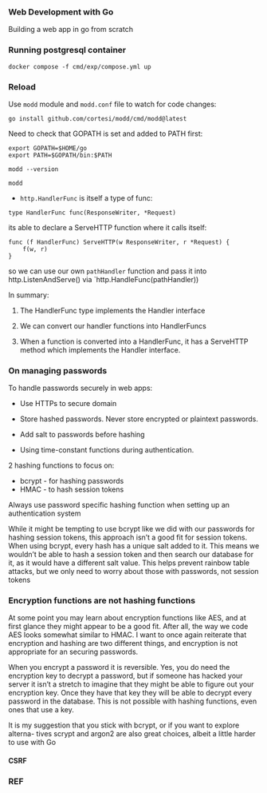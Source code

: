 ### Web Development with Go

Building a web app in go from scratch

### Running postgresql container
```
docker compose -f cmd/exp/compose.yml up
```

### Reload

Use `modd` module and `modd.conf` file to watch for code changes:

```
go install github.com/cortesi/modd/cmd/modd@latest
```

Need to check that GOPATH is set and added to PATH first:
```
export GOPATH=$HOME/go
export PATH=$GOPATH/bin:$PATH

modd --version

modd
```

* `http.HandlerFunc` is itself a type of func:
```
type HandlerFunc func(ResponseWriter, *Request)
```

its able to declare a ServeHTTP function where it calls itself:
```
func (f HandlerFunc) ServeHTTP(w ResponseWriter, r *Request) {
    f(w, r)
}
```

so we can use our own `pathHandler` function and pass it into http.ListenAndServe() via `http.HandleFunc(pathHandler))

In summary:
1. The HandlerFunc type implements the Handler interface

2. We can convert our handler functions into HandlerFuncs

3. When a function is converted into a HandlerFunc, it has a ServeHTTP method which implements the Handler interface.


### On managing passwords

To handle passwords securely in web apps:

* Use HTTPs to secure domain

* Store hashed passwords. Never store encrypted or plaintext passwords.

* Add salt to passwords before hashing

* Using time-constant functions during authentication.


2 hashing functions to focus on:

* bcrypt - for hashing passwords
* HMAC - to hash session tokens

Always use password specific hashing function when setting up an authentication system

While it might be tempting to use bcrypt like we did with our passwords for hashing session tokens, this approach isn’t a good fit for session tokens. When using bcrypt, every hash has a unique salt added to it. This means we wouldn’t be able to hash a session token and then search our database for it, as it would have a different salt value.
This helps prevent rainbow table attacks, but we only need to worry about those with passwords, not session tokens

### Encryption functions are not hashing functions

At some point you may learn about encryption functions like AES, and at first
glance they might appear to be a good fit. After all, the way we code AES looks
somewhat similar to HMAC. I want to once again reiterate that encryption and
hashing are two different things, and encryption is not appropriate for an securing
passwords.

When you encrypt a password it is reversible. Yes, you do need the encryption key
to decrypt a password, but if someone has hacked your server it isn’t a stretch to
imagine that they might be able to figure out your encryption key. Once they have
that key they will be able to decrypt every password in the database. This is not
possible with hashing functions, even ones that use a key.

It is my suggestion that you stick with bcrypt, or if you want to explore alterna-
tives scrypt and argon2 are also great choices, albeit a little harder to use with
Go


#### CSRF






### REF

[Logging in go]: https://www.bytesizego.com/blog/guide-to-logging-in-go

[Using CSRF middleware]: https://github.com/gorilla/csrf

[Using postgresql container]: https://www.docker.com/blog/how-to-use-the-postgres-docker-official-image/